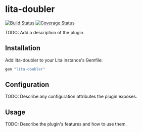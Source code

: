 # lita-doubler

[![Build Status](https://travis-ci.org/luislee818/lita-doubler.png?branch=master)](https://travis-ci.org/luislee818/lita-doubler)
[![Coverage Status](https://coveralls.io/repos/luislee818/lita-doubler/badge.png)](https://coveralls.io/r/luislee818/lita-doubler)

TODO: Add a description of the plugin.

## Installation

Add lita-doubler to your Lita instance's Gemfile:

``` ruby
gem "lita-doubler"
```

## Configuration

TODO: Describe any configuration attributes the plugin exposes.

## Usage

TODO: Describe the plugin's features and how to use them.
